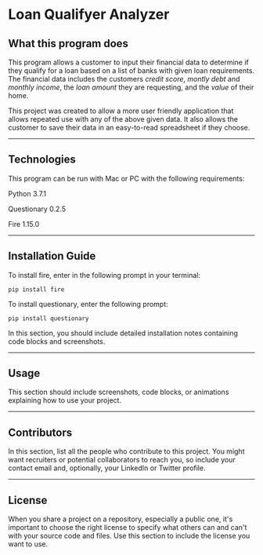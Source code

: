 # Loan Qualifyer Analyzer

## What this program does

This program allows a customer to input their financial data to determine if they qualify for a loan based on a list of banks with given loan requirements. The financial data includes the customers *credit score*, *montly debt* and *monthly income*, the *loan amount* they are requesting, and the *value* of their home.

This project was created to allow a more user friendly application that allows repeated use with any of the above given data. It also allows the customer to save their data in an easy-to-read spreadsheet if they choose.

---

## Technologies

This program can be run with Mac or PC with the following requirements:

Python 3.7.1

Questionary 0.2.5

Fire 1.15.0

---

## Installation Guide

To install fire, enter in the following prompt in your terminal:

`pip install fire`

To install questionary, enter the following prompt:

`pip install questionary`



In this section, you should include detailed installation notes containing code blocks and screenshots.

---

## Usage

This section should include screenshots, code blocks, or animations explaining how to use your project.

---

## Contributors

In this section, list all the people who contribute to this project. You might want recruiters or potential collaborators to reach you, so include your contact email and, optionally, your LinkedIn or Twitter profile.

---

## License

When you share a project on a repository, especially a public one, it's important to choose the right license to specify what others can and can't with your source code and files. Use this section to include the license you want to use.
